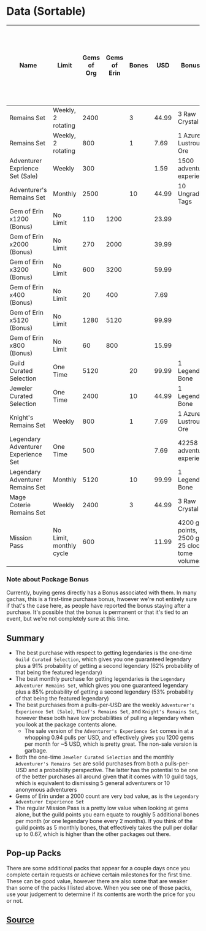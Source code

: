 # Data (Sortable)
| Name                                | Limit                   | Gems of Org | Gems of Erin | Bones | USD   | Bonuses                                             | Total Number of Pulls | Pulls per $1 | Probability of At Least One Legendary<br>from Gems + Bones (Excluding Legendary Bone) | Probability of At Least One Featured Legendary<br>from Gems Only |
| ----------------------------------- | ----------------------- | ----------- | ------------ | ----- | ----- | --------------------------------------------------- | --------------------- | ------------ | ------------------------------------------------------------------------------------- | ---------------------------------------------------------------- |
| <Class Group> Remains Set           | Weekly, 2 rotating      | 2400        |              | 3     | 44.99 | 3 Raw Crystal                                       | 16                    | 0.36         | 0.56                                                                                  | 0.23                                                             |
| <Class> Remains Set                 | Weekly, 2 rotating      | 800         |              | 1     | 7.69  | 1 Azure Lustrous Ore                                | 5                     | 0.65         | 0.23                                                                                  | 0.08                                                             |
| Adventurer Exprience Set (Sale)     | Weekly                  | 300         |              |       | 1.59  | 1500 adventurer experience                          | 1.5                   | 0.94         | 0.07                                                                                  | 0.03                                                             |
| Adventurer's Remains Set            | Monthly                 | 2500        |              | 10    | 44.99 | 10 Ungraded Tags                                    | 23.5                  | 0.52         | 0.7                                                                                   | 0.24                                                             |
| Gem of Erin x1200 (Bonus)           | No Limit                | 110         | 1200         |       | 23.99 |                                                     | 6.55                  | 0.27         | 0.29                                                                                  | 0.12                                                             |
| Gem of Erin x2000 (Bonus)           | No Limit                | 270         | 2000         |       | 39.99 |                                                     | 12.35                 | 0.31         | 0.47                                                                                  | 0.22                                                             |
| Gem of Erin x3200 (Bonus)           | No Limit                | 600         | 3200         |       | 59.99 |                                                     | 20                    | 0.33         | 0.64                                                                                  | 0.33                                                             |
| Gem of Erin x400 (Bonus)            | No Limit                | 20          | 400          |       | 7.69  |                                                     | 2.1                   | 0.27         | 0.1                                                                                   | 0.04                                                             |
| Gem of Erin x5120 (Bonus)           | No Limit                | 1280        | 5120         |       | 99.99 |                                                     | 35                    | 0.35         | 0.83                                                                                  | 0.51                                                             |
| Gem of Erin x800 (Bonus)            | No Limit                | 60          | 800          |       | 15.99 |                                                     | 4.3                   | 0.27         | 0.2                                                                                   | 0.08                                                             |
| Guild Curated Selection             | One Time                | 5120        |              | 20    | 99.99 | 1 Legendary Bone                                    | 48.6                  | 0.49         | 0.91                                                                                  | 0.43                                                             |
| Jeweler Curated Selection           | One Time                | 2400        |              | 10    | 44.99 | 1 Legendary Bone                                    | 24                    | 0.53         | 0.69                                                                                  | 0.23                                                             |
| Knight's Remains Set                | Weekly                  | 800         |              | 1     | 7.69  | 1 Azure Lustrous Ore                                | 5                     | 0.65         | 0.23                                                                                  | 0.08                                                             |
| Legendary Adventurer Experience Set | One Time                | 500         |              |       | 7.69  | 42258 adventurer experience                         | 2.5                   | 0.33         | 0.12                                                                                  | 0.05                                                             |
| Legendary Adventurer Remains Set    | Monthly                 | 5120        |              | 10    | 99.99 | 1 Legendary Bone                                    | 38.6                  | 0.39         | 0.85                                                                                  | 0.43                                                             |
| Mage Coterie Remains Set            | Weekly                  | 2400        |              | 3     | 44.99 | 3 Raw Crystal                                       | 16                    | 0.36         | 0.56                                                                                  | 0.23                                                             |
| Mission Pass                        | No Limit, monthly cycle | 600         |              |       | 11.99 | 4200 guild points, 2500 gold, 25 clock tome volumes | 3                     | 0.25         | 0.14                                                                                  | 0.06                                                             |

### Note about Package Bonus
Currently, buying gems directly has a Bonus associated with them. In many gachas, this is a first-time purchase bonus, hwoever we're not entirely sure if that's the case here, as people have reported the bonus staying after a purchase. It's possible that the bonus is permanent or that it's tied to an event, but we're not completely sure at this time.

## Summary
* The best purchase with respect to getting legendaries is the one-time `Guild Curated Selection`, which gives you one guaranteed legendary plus a 91% probability of getting a second legendary (62% probability of that being the featured legendary)
* The best monthly purchase for getting legendaries is the `Legendary Adventurer Remains Set`, which gives you one guaranteed legendary plus a 85% probability of getting a second legendary (53% probability of that being the featured legendary)
* The best purchases from a pulls-per-USD are the weekly `Adventurer's Experience Set (Sale)`, `Thief's Remains Set`, and `Knight's Remains Set`, however these both have low probabilities of pulling a legendary when you look at the package contents alone.
    * The sale version of the `Adventurer's Experience Set` comes in at a whopping 0.94 pulls per USD, and effectively gives you 1200 gems per month for ~5 USD, which is pretty great. The non-sale version is garbage.
* Both the one-time `Jeweler Curated Selection` and the monthly `Adventurer's Remains Set` are solid purchases from both a pulls-per-USD and a probability perspective. The latter has the potential to be one of the better purchases all around given that it comes with 10 guild tags, which is equivalent to dismissing 5 general adventurers or 10 anonymous adventurers
* Gems of Erin under a 2000 count are very bad value, as is the `Legendary Adventurer Experience Set`
* The regular Mission Pass is a pretty low value when looking at gems alone, but the guild points you earn equate to roughly 5 additional bones per month (or one legendary bone every 2 months). If you think of the guild points as 5 monthly bones, that effectively takes the pull per dollar up to 0.67, which is higher than the other packages out there.

## Pop-up Packs
There are some additional packs that appear for a couple days once you complete certain requests or achieve certain milestones for the first time. These can be good value, however there are also some that are weaker than some of the packs I listed above. When you see one of those packs, use your judgement to determine if its contents are worth the price for you or not.

## [Source](https://docs.google.com/spreadsheets/d/12hBa-YCU2bYeoOoqlctb6-G4nRiY9VvvWSYv0-xWft0)